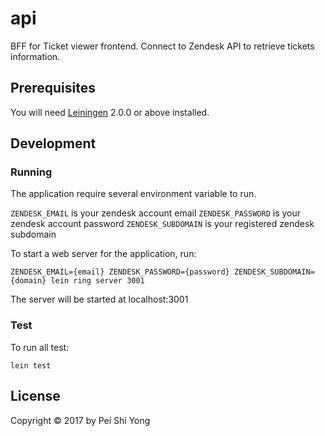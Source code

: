 # api

BFF for Ticket viewer frontend. Connect to Zendesk API to retrieve tickets information.

## Prerequisites

You will need [Leiningen][] 2.0.0 or above installed.

[leiningen]: https://github.com/technomancy/leiningen

## Development

### Running

The application require several environment variable to run.

`ZENDESK_EMAIL` is your zendesk account email
`ZENDESK_PASSWORD` is your zendesk account password
`ZENDESK_SUBDOMAIN` is your registered zendesk subdomain

To start a web server for the application, run:

```
ZENDESK_EMAIL={email} ZENDESK_PASSWORD={password} ZENDESK_SUBDOMAIN={domain} lein ring server 3001
```

The server will be started at localhost:3001

### Test

To run all test:

    lein test

## License

Copyright © 2017 by Pei Shi Yong
